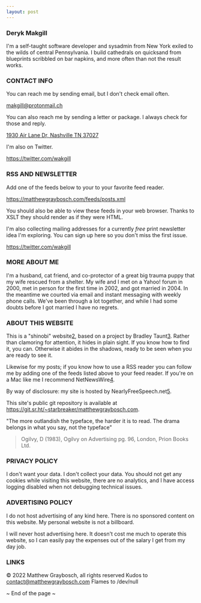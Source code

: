 ```yaml
---
layout: post
---
```


### Deryk Makgill

I'm a self-taught software developer and sysadmin from New York exiled to the wilds of central Pennsylvania. I build cathedrals on quicksand from blueprints scribbled on bar napkins, and more often than not the result works.

### CONTACT INFO

You can reach me by sending email, but I don't check email often.
  
<a href="makgill@protonmail.ch">makgill@protonmail.ch</a>

You can also reach me by sending a letter or package. I always check for those and reply.

<a href="makgill@protonmail.ch">1930 Air Lane Dr, Nashville TN 37027</a>

I'm also on Twitter.
  
<a href="https://twitter.com/wakgill">https://twitter.com/wakgill</a>


### RSS AND NEWSLETTER

Add one of the feeds below to your to your favorite feed reader.
  
<a href="https://twitter.com/wakgill">https://matthewgraybosch.com/feeds/posts.xml</a>

You should also be able to view these feeds in your web browser. Thanks to XSLT they should render as if they were HTML.

I'm also collecting mailing addresses for a currently *free* print newsletter idea I'm exploring. You can sign up here so you don't miss the first issue.
  
<a href="https://twitter.com/wakgill">https://twitter.com/wakgill</a>

### MORE ABOUT ME

I'm a husband, cat friend, and co-protector of a great big trauma puppy that my wife rescued from a shelter. My wife and I met on a Yahoo! forum in 2000, met in person for the first time in 2002, and got married in 2004. In the meantime we courted via email and instant messaging with weekly phone calls. We've been through a lot together, and while I had some doubts before I got married I have no regrets.

### ABOUT THIS WEBSITE

This is a "shinobi" website[2], based on a project by Bradley Taunt[3]. Rather than clamoring for attention, it hides in plain sight. If you know how to find it, you can. Otherwise it abides in the shadows, ready to be seen when you are ready to see it.

Likewise for my posts; if you know how to use a RSS reader you can follow me by adding one of the feeds listed above to your feed reader. If you're on a Mac like me I recommend NetNewsWire[4].

By way of disclosure: my site is hosted by NearlyFreeSpeech.net[5].

This site's public git repository is available at <https://git.sr.ht/~starbreaker/matthewgraybosch.com>.

"The more outlandish the typeface, the harder it is to read. The drama belongs in what you say, not the typeface"
> Ogilvy, D (1983), Ogilvy on Advertising pg. 96, London, Prion Books Ltd.

### PRIVACY POLICY

I don't want your data. I don't collect your data. You should not get any cookies while visiting this website, there are no analytics, and I have access logging disabled when not debugging technical issues.

### ADVERTISING POLICY

I do not host advertising of any kind here. There is no sponsored content on this website. My personal website is not a billboard.

I will never host advertising here. It doesn't cost me much to operate this website, so I can easily pay the expenses out of the salary I get from my day job.

### LINKS

[0]: https://catherinegatt.com/
[1]: https://starbreaker.org/
[2]: https://shinobi.website/
[3]: https://tdarb.org/
[4]: https://netnewswire.org/
[5]: https://nearlyfreespeech.net/

© 2022 Matthew Graybosch, all rights reserved
Kudos to <contact@matthewgraybosch.com>
Flames to /dev/null

~ End of the page ~
